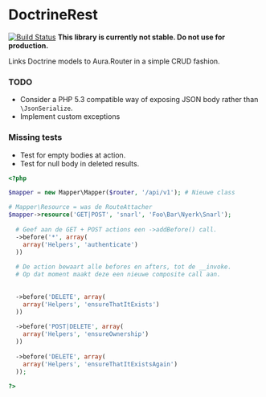 DoctrineRest
============

[![Build Status](https://travis-ci.org/Tuxion/DoctrineRest.svg?branch=master)](https://travis-ci.org/Tuxion/DoctrineRest)
**This library is currently not stable. Do not use for production.**

Links Doctrine models to Aura.Router in a simple CRUD fashion.

### TODO

* Consider a PHP 5.3 compatible way of exposing JSON body rather than `\JsonSerialize`.
* Implement custom exceptions

### Missing tests

* Test for empty bodies at action.
* Test for null body in deleted results.

```php
<?php

$mapper = new Mapper\Mapper($router, '/api/v1'); # Nieuwe class

# Mapper\Resource = was de RouteAttacher
$mapper->resource('GET|POST', 'snarl', 'Foo\Bar\Nyerk\Snarl');
  
  # Geef aan de GET + POST actions een ->addBefore() call.
  ->before('*', array(
    array('Helpers', 'authenticate')
  ))
  
  # De action bewaart alle befores en afters, tot de __invoke.
  # Op dat moment maakt deze een nieuwe composite call aan.
  
  
  ->before('DELETE', array(
    array('Helpers', 'ensureThatItExists')
  ))
  
  ->before('POST|DELETE', array(
    array('Helpers', 'ensureOwnership')
  ))
  
  ->before('DELETE', array(
    array('Helpers', 'ensureThatItExistsAgain')
  ));
  
?>
```
